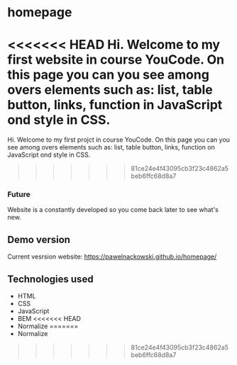 # homepage
<<<<<<< HEAD
Hi. Welcome to my first website in course YouCode. On this page you can you see among overs elements such as: list, table button, links, function in JavaScript ond style in CSS.
=======
Hi. Welcome to my first projct in course YouCode. On this page you can you see among overs elements such as: list, table button, links, function on JavaScript ond style in CSS.
>>>>>>> 81ce24e4f43095cb3f23c4862a5beb6ffc68d8a7
### Future
Website is a constantly developed so you come back later to see what's new. 
## Demo version 
Current vesrsion website:
https://pawelnackowski.github.io/homepage/

## Technologies used
- HTML
- CSS
- JavaScript
- BEM
<<<<<<< HEAD
- Normalize
=======
- Normalize
>>>>>>> 81ce24e4f43095cb3f23c4862a5beb6ffc68d8a7
